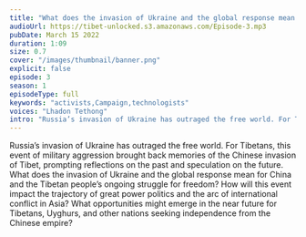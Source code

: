 ```yaml
---
title: "What does the invasion of Ukraine and the global response mean for China and the Tibetan people’s ongoing struggle for freedom?"
audioUrl: https://tibet-unlocked.s3.amazonaws.com/Episode-3.mp3
pubDate: March 15 2022
duration: 1:09
size: 0.7
cover: "/images/thumbnail/banner.png"
explicit: false
episode: 3
season: 1
episodeType: full
keywords: "activists,Campaign,technologists"
voices: "Lhadon Tethong"
intro: "Russia’s invasion of Ukraine has outraged the free world. For Tibetans, this event of military aggression brought back memories of the Chinese invasion of Tibet, prompting reflections on the past and speculation on the future. What does the invasion of Ukraine and the global response mean for China and the Tibetan people’s ongoing struggle for freedom? How will this event impact the trajectory of great power politics and the arc of international conflict in Asia? What opportunities might emerge in the near future for Tibetans, Uyghurs, and other nations seeking independence from the Chinese empire?"
---
```

Russia’s invasion of Ukraine has outraged the free world. For Tibetans, this event of military aggression brought back memories of the Chinese invasion of Tibet, prompting reflections on the past and speculation on the future. What does the invasion of Ukraine and the global response mean for China and the Tibetan people’s ongoing struggle for freedom? How will this event impact the trajectory of great power politics and the arc of international conflict in Asia? What opportunities might emerge in the near future for Tibetans, Uyghurs, and other nations seeking independence from the Chinese empire?